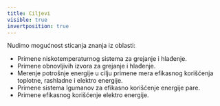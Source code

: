 ```yaml
---
title: Ciljevi
visible: true
invertposition: true
---
```

Nudimo mogućnost sticanja znanja iz oblasti:

* Primene niskotemperaturnog sistema za grejanje i hlađenje.
* Primene obnovljivih izvora za grejanje i hlađenje.
* Merenje potrošnje energije u cilju primene mera efikasnog korišćenja toplotne, rashladne i elektro energije.
* Primene sistema Igumanov za efikasno korišćenje  energije pare.
* Primene efikasnog korišćenje elektro energije.
